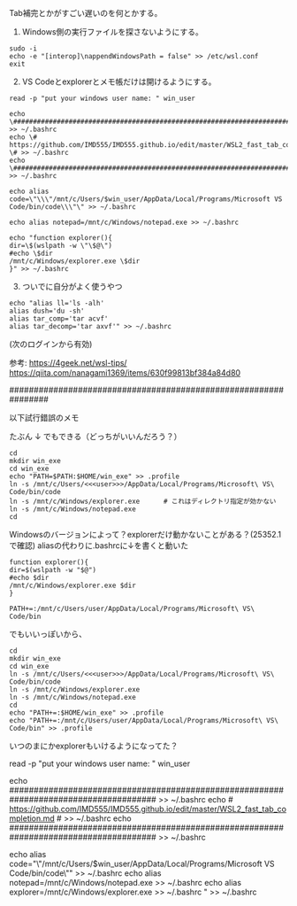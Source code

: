 Tab補完とかがすごい遅いのを何とかする。

1. Windows側の実行ファイルを探さないようにする。

```
sudo -i
echo -e "[interop]\nappendWindowsPath = false" >> /etc/wsl.conf
exit
```

2. VS Codeとexplorerとメモ帳だけは開けるようにする。

```
read -p "put your windows user name: " win_user 

echo \###################################################################################### >> ~/.bashrc
echo \# https://github.com/IMD555/IMD555.github.io/edit/master/WSL2_fast_tab_completion.md \# >> ~/.bashrc
echo \###################################################################################### >> ~/.bashrc

echo alias code=\"\\\"/mnt/c/Users/$win_user/AppData/Local/Programs/Microsoft VS Code/bin/code\\\"\" >> ~/.bashrc

echo alias notepad=/mnt/c/Windows/notepad.exe >> ~/.bashrc

echo "function explorer(){
dir=\$(wslpath -w \"\$@\")
#echo \$dir
/mnt/c/Windows/explorer.exe \$dir
}" >> ~/.bashrc
```

3. ついでに自分がよく使うやつ

```
echo "alias ll='ls -alh'
alias dush='du -sh'
alias tar_comp='tar acvf'
alias tar_decomp='tar axvf'" >> ~/.bashrc
```

(次のログインから有効)

参考:
https://4geek.net/wsl-tips/
https://qiita.com/nanagami1369/items/630f99813bf384a84d80

################################################################

以下試行錯誤のメモ

たぶん ↓ でもできる（どっちがいいんだろう？）

```
cd
mkdir win_exe
cd win_exe
echo "PATH=$PATH:$HOME/win_exe" >> .profile
ln -s /mnt/c/Users/<<<user>>>/AppData/Local/Programs/Microsoft\ VS\ Code/bin/code
ln -s /mnt/c/Windows/explorer.exe      # これはディレクトリ指定が効かない
ln -s /mnt/c/Windows/notepad.exe
cd
```




Windowsのバージョンによって？explorerだけ動かないことがある？(25352.1で確認)
aliasの代わりに.bashrcに↓を書くと動いた
```
function explorer(){
dir=$(wslpath -w "$@")
#echo $dir
/mnt/c/Windows/explorer.exe $dir
}
```

```
PATH+=:/mnt/c/Users/user/AppData/Local/Programs/Microsoft\ VS\ Code/bin
```
でもいいっぽいから、

```
cd
mkdir win_exe
cd win_exe
ln -s /mnt/c/Users/<<<user>>>/AppData/Local/Programs/Microsoft\ VS\ Code/bin/code
ln -s /mnt/c/Windows/explorer.exe
ln -s /mnt/c/Windows/notepad.exe
cd
echo "PATH+=:$HOME/win_exe" >> .profile
echo "PATH+=:/mnt/c/Users/user/AppData/Local/Programs/Microsoft\ VS\ Code/bin" >> .profile
```


いつのまにかexplorerもいけるようになってた？

read -p "put your windows user name: " win_user 

echo \###################################################################################### >> ~/.bashrc
echo \# https://github.com/IMD555/IMD555.github.io/edit/master/WSL2_fast_tab_completion.md \# >> ~/.bashrc
echo \###################################################################################### >> ~/.bashrc

echo alias code=\"\\\"/mnt/c/Users/$win_user/AppData/Local/Programs/Microsoft VS Code/bin/code\\\"\" >> ~/.bashrc
echo alias notepad=/mnt/c/Windows/notepad.exe >> ~/.bashrc
echo alias explorer=/mnt/c/Windows/explorer.exe >> ~/.bashrc
" >> ~/.bashrc
